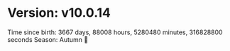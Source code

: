 # Version: v10.0.14
Time since birth: 3667 days, 88008 hours, 5280480 minutes, 316828800 seconds
Season: Autumn 🍁
